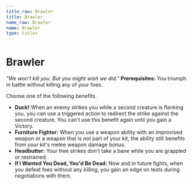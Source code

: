 ```yaml
---
title_raw: Brawler
title: Brawler
name_raw: Brawler
name: Brawler
type: titles
---
```


# Brawler

*"We won't kill you. But you might wish we did."* **Prerequisites:** You triumph in battle without killing any of your foes.

Choose one of the following benefits.

- **Duck!** When an enemy strikes you while a second creature is flanking you, you can use a triggered action to redirect the strike against the second creature. You can't use this benefit again until you gain a Victory.
- **Furniture Fighter:** When you use a weapon ability with an improvised weapon or a weapon that is not part of your kit, the ability still benefits from your kit's melee weapon damage bonus.
- **Headbutter:** Your free strikes don't take a bane while you are grappled or restrained.
- **If I Wanted You Dead, You'd Be Dead:** Now and in future fights, when you defeat foes without any killing, you gain an edge on tests during negotiations with them.
